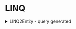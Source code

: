 
# LINQ #


<details>
           <summary>
                      LINQ2Entity - query generated 
           </summary>
           <a href="https://www.dotnetcurry.com/csharp/1481/linq-query-execution-performance">How does a C# LINQ Query execute and How does this affect Performance?
</a>
</details>


